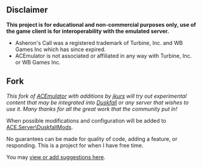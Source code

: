 ## Disclaimer

**This project is for educational and non-commercial purposes  only, use of the game client is for interoperability with the emulated  server.**

- Asheron's Call was a registered trademark of Turbine, Inc. and WB Games Inc which has since expired.
- ACEmulator is not associated or affiliated in any way with Turbine, Inc. or WB Games Inc.



## Fork

*This fork of [ACEmulator](https://github.com/ACEmulator/ACE) with additions by [jkurs](https://github.com/jkurs/ACE/tree/Infinite-Progression) will try out experimental content that may be integrated into [Duskfall](https://discord.com/invite/tB2fmcs3Bp) or any server that wishes to use it.  Many thanks for all the great work that the community put in!*

When possible modifications and configuration will be added to [ACE.Server\DuskfallMods](https://github.com/aquafir/ACE/tree/server_duskfall/Source/ACE.Server/DuskfallMods).

No guarantees can be made for quality of code, adding a feature, or responding.  This is a project for when I have free time.

You may [view or add suggestions here](https://hackmd.io/enRPlC8OTuq_C9eWBX0gbA?edit).
